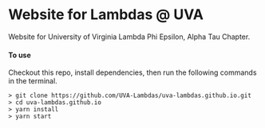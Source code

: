 # Website for Lambdas @ UVA
Website for University of Virginia Lambda Phi Epsilon, Alpha Tau Chapter.

#### To use
Checkout this repo, install dependencies, then run the following commands in the terminal.
```
> git clone https://github.com/UVA-Lambdas/uva-lambdas.github.io.git
> cd uva-lambdas.github.io
> yarn install
> yarn start
```
